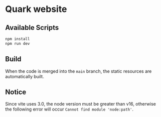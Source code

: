 # Quark website

## Available Scripts

```bash
npm install
npm run dev
```

## Build

When the code is merged into the `main` branch, the static resources are automatically built.

## Notice

Since vite uses 3.0, the node version must be greater than v16, otherwise the following error will occur `Cannot find module 'node:path'`.
